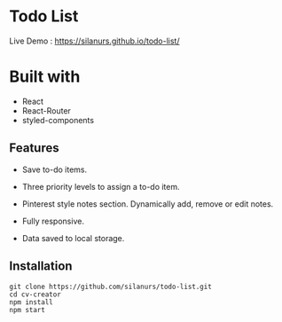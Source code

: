 # Todo List

Live Demo : https://silanurs.github.io/todo-list/

# Built with
* React
* React-Router
* styled-components

## Features

* Save to-do items.

* Three priority levels to assign a to-do item.

* Pinterest style notes section. Dynamically add, remove or edit notes.

* Fully responsive.

* Data saved to local storage.



## Installation
```
git clone https://github.com/silanurs/todo-list.git
cd cv-creator
npm install
npm start
```

